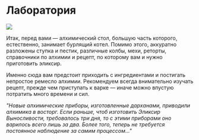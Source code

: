 # Лаборатория

![](lab.2x.png)

Итак, перед вами — алхимический стол, большую часть которого, естественно, занимает бурлящий котел. Помимо этого, аккуратно разложены ступка и пестик, различные колбы, мехи, реторты, справочники по алхимии и рецепт, по которому вам и нужно приготовить эликсир.

Именно сюда вам предстоит приходить с ингредиентами и постигать непростое ремесло алхимии. Рекомендуем всегда внимательно изучать рецепт, прежде чем приступать к варке — иначе можно впустую потратить много времени и сил. 

*"Новые алхимические приборы, изготовленные дарханами, приводили алхимика в восторг. Если раньше, чтоб изготовить Эликсир Выносливости, требовалось три дня, то с этими приборами оно варилось всего лишь за два. Более того, теперь не требуется постоянное наблюдение за самим процессом..."*